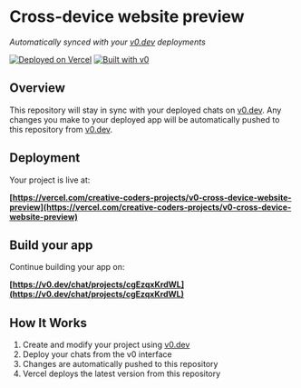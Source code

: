 # Cross-device website preview

*Automatically synced with your [v0.dev](https://v0.dev) deployments*

[![Deployed on Vercel](https://img.shields.io/badge/Deployed%20on-Vercel-black?style=for-the-badge&logo=vercel)](https://vercel.com/creative-coders-projects/v0-cross-device-website-preview)
[![Built with v0](https://img.shields.io/badge/Built%20with-v0.dev-black?style=for-the-badge)](https://v0.dev/chat/projects/cgEzqxKrdWL)

## Overview

This repository will stay in sync with your deployed chats on [v0.dev](https://v0.dev).
Any changes you make to your deployed app will be automatically pushed to this repository from [v0.dev](https://v0.dev).

## Deployment

Your project is live at:

**[https://vercel.com/creative-coders-projects/v0-cross-device-website-preview](https://vercel.com/creative-coders-projects/v0-cross-device-website-preview)**

## Build your app

Continue building your app on:

**[https://v0.dev/chat/projects/cgEzqxKrdWL](https://v0.dev/chat/projects/cgEzqxKrdWL)**

## How It Works

1. Create and modify your project using [v0.dev](https://v0.dev)
2. Deploy your chats from the v0 interface
3. Changes are automatically pushed to this repository
4. Vercel deploys the latest version from this repository
